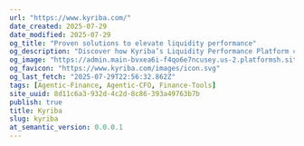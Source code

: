 ```yaml
---
url: "https://www.kyriba.com/"
date_created: 2025-07-29
date_modified: 2025-07-29
og_title: "Proven solutions to elevate liquidity performance"
og_description: "Discover how Kyriba’s Liquidity Performance Platform connects, protects, forecasts, and optimizes your cash flow, data, and financial strategies."
og_image: "https://admin.main-bvxea6i-f4qo6e7ncusey.us-2.platformsh.site/site-assets/images/kyriba-social-open-graph.webp"
og_favicon: "https://www.kyriba.com/images/icon.svg"
og_last_fetch: "2025-07-29T22:56:32.862Z"
tags: [Agentic-Finance, Agentic-CFO, Finance-Tools]
site_uuid: 8d11c6a3-932d-4c2d-8c86-393a49763b7b
publish: true
title: Kyriba
slug: kyriba
at_semantic_version: 0.0.0.1
---
```

